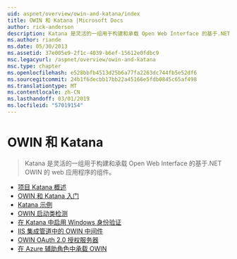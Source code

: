 ```yaml
---
uid: aspnet/overview/owin-and-katana/index
title: OWIN 和 Katana |Microsoft Docs
author: rick-anderson
description: Katana 是灵活的一组用于构建和承载 Open Web Interface 的基于.NET OWIN 的 web 应用程序的组件。
ms.author: riande
ms.date: 05/30/2013
ms.assetid: 37e005e9-2f1c-4039-b6ef-15612e0fdbc9
msc.legacyurl: /aspnet/overview/owin-and-katana
msc.type: chapter
ms.openlocfilehash: e528bbfb4513d25b6a77fa2263dc744fb5e52df6
ms.sourcegitcommit: 24b1f6decbb17bb22a45166e5fdb0845c65af498
ms.translationtype: MT
ms.contentlocale: zh-CN
ms.lasthandoff: 03/01/2019
ms.locfileid: "57019154"
---
```

<a name="owin-and-katana"></a>OWIN 和 Katana
====================
> Katana 是灵活的一组用于构建和承载 Open Web Interface 的基于.NET OWIN 的 web 应用程序的组件。


- [项目 Katana 概述](an-overview-of-project-katana.md)
- [OWIN 和 Katana 入门](getting-started-with-owin-and-katana.md)
- [Katana 示例](katana-samples.md)
- [OWIN 启动类检测](owin-startup-class-detection.md)
- [在 Katana 中启用 Windows 身份验证](enabling-windows-authentication-in-katana.md)
- [IIS 集成管道中的 OWIN 中间件](owin-middleware-in-the-iis-integrated-pipeline.md)
- [OWIN OAuth 2.0 授权服务器](owin-oauth-20-authorization-server.md)
- [在 Azure 辅助角色中承载 OWIN](host-owin-in-an-azure-worker-role.md)
